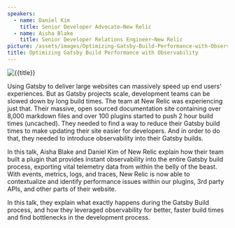```yaml
---
speakers:
  - name: Daniel Kim
    title: Senior Developer Advocate—New Relic
  - name: Aisha Blake
    title: Senior Developer Relations Engineer—New Relic
picture: /assets/images/Optimizing-Gatsby-Build-Performance-with-Observability.webp
title: Optimizing Gatsby Build Performance with Observability
---
```




![{{title}}]({{picture}})

Using Gatsby to deliver large websites can massively speed up end users’ experiences. But as Gatsby projects scale, development teams can be slowed down by long build times. The team at New Relic was experiencing just that. Their massive, open sourced documentation site containing over 8,000 markdown files and over 100 plugins started to push 2 hour build times (uncached). They needed to find a way to reduce their Gatsby build times to make updating their site easier for developers. And in order to do that, they needed to introduce observability into their Gatsby builds. 

In this talk, Aisha Blake and Daniel Kim of New Relic explain how their team built a plugin that provides instant observability into the entire Gatsby build process, exporting vital telemetry data from within the belly of the beast. With events, metrics, logs, and traces, New Relic is now able to contextualize and identify performance issues within our plugins, 3rd party APIs, and other parts of their website.

In this talk, they explain what exactly happens during the Gatsby Build process, and how they leveraged observability for better, faster build times and find bottlenecks in the development process.
